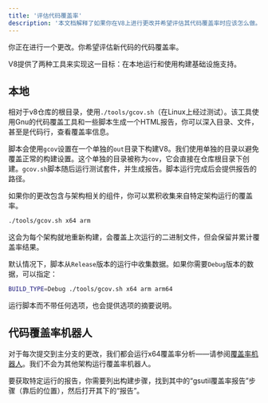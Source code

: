```yaml
---
title: '评估代码覆盖率'
description: '本文档解释了如果你在V8上进行更改并希望评估其代码覆盖率时应该怎么做。'
---
```

你正在进行一个更改。你希望评估新代码的代码覆盖率。

V8提供了两种工具来实现这一目标：在本地运行和使用构建基础设施支持。

## 本地

相对于v8仓库的根目录，使用`./tools/gcov.sh`（在Linux上经过测试）。该工具使用Gnu的代码覆盖工具和一些脚本生成一个HTML报告，你可以深入目录、文件，甚至是代码行，查看覆盖率信息。

脚本会使用`gcov`设置在一个单独的`out`目录下构建V8。我们使用单独的目录以避免覆盖正常的构建设置。这个单独的目录被称为`cov`，它会直接在仓库根目录下创建。`gcov.sh`脚本随后运行测试套件，并生成报告。脚本运行完成后会提供报告的路径。

如果你的更改包含与架构相关的组件，你可以累积收集来自特定架构运行的覆盖率。

```bash
./tools/gcov.sh x64 arm
```

这会为每个架构就地重新构建，会覆盖上次运行的二进制文件，但会保留并累计覆盖率结果。

默认情况下，脚本从`Release`版本的运行中收集数据。如果你需要`Debug`版本的数据，可以指定：

```bash
BUILD_TYPE=Debug ./tools/gcov.sh x64 arm arm64
```

运行脚本而不带任何选项，也会提供选项的摘要说明。

## 代码覆盖率机器人

对于每次提交到主分支的更改，我们都会运行x64覆盖率分析——请参阅[覆盖率机器人](https://ci.chromium.org/p/v8/builders/luci.v8.ci/V8%20Linux64%20-%20gcov%20coverage)。我们不会为其他架构运行覆盖率机器人。

要获取特定运行的报告，你需要列出构建步骤，找到其中的“gsutil覆盖率报告”步骤（靠后的位置），然后打开其下的“报告”。
